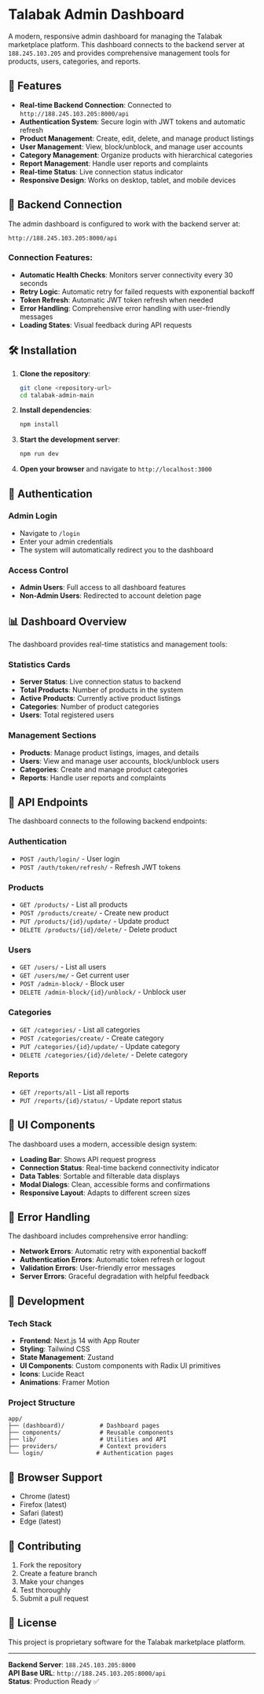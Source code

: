 # Talabak Admin Dashboard

A modern, responsive admin dashboard for managing the Talabak marketplace platform. This dashboard connects to the backend server at `188.245.103.205` and provides comprehensive management tools for products, users, categories, and reports.

## 🚀 Features

- **Real-time Backend Connection**: Connected to `http://188.245.103.205:8000/api`
- **Authentication System**: Secure login with JWT tokens and automatic refresh
- **Product Management**: Create, edit, delete, and manage product listings
- **User Management**: View, block/unblock, and manage user accounts
- **Category Management**: Organize products with hierarchical categories
- **Report Management**: Handle user reports and complaints
- **Real-time Status**: Live connection status indicator
- **Responsive Design**: Works on desktop, tablet, and mobile devices

## 🔧 Backend Connection

The admin dashboard is configured to work with the backend server at:
```
http://188.245.103.205:8000/api
```

### Connection Features:
- **Automatic Health Checks**: Monitors server connectivity every 30 seconds
- **Retry Logic**: Automatic retry for failed requests with exponential backoff
- **Token Refresh**: Automatic JWT token refresh when needed
- **Error Handling**: Comprehensive error handling with user-friendly messages
- **Loading States**: Visual feedback during API requests

## 🛠️ Installation

1. **Clone the repository**:
   ```bash
   git clone <repository-url>
   cd talabak-admin-main
   ```

2. **Install dependencies**:
   ```bash
   npm install
   ```

3. **Start the development server**:
   ```bash
   npm run dev
   ```

4. **Open your browser** and navigate to `http://localhost:3000`

## 🔐 Authentication

### Admin Login
- Navigate to `/login`
- Enter your admin credentials
- The system will automatically redirect you to the dashboard

### Access Control
- **Admin Users**: Full access to all dashboard features
- **Non-Admin Users**: Redirected to account deletion page

## 📊 Dashboard Overview

The dashboard provides real-time statistics and management tools:

### Statistics Cards
- **Server Status**: Live connection status to backend
- **Total Products**: Number of products in the system
- **Active Products**: Currently active product listings
- **Categories**: Number of product categories
- **Users**: Total registered users

### Management Sections
- **Products**: Manage product listings, images, and details
- **Users**: View and manage user accounts, block/unblock users
- **Categories**: Create and manage product categories
- **Reports**: Handle user reports and complaints

## 🔄 API Endpoints

The dashboard connects to the following backend endpoints:

### Authentication
- `POST /auth/login/` - User login
- `POST /auth/token/refresh/` - Refresh JWT tokens

### Products
- `GET /products/` - List all products
- `POST /products/create/` - Create new product
- `PUT /products/{id}/update/` - Update product
- `DELETE /products/{id}/delete/` - Delete product

### Users
- `GET /users/` - List all users
- `GET /users/me/` - Get current user
- `POST /admin-block/` - Block user
- `DELETE /admin-block/{id}/unblock/` - Unblock user

### Categories
- `GET /categories/` - List all categories
- `POST /categories/create/` - Create category
- `PUT /categories/{id}/update/` - Update category
- `DELETE /categories/{id}/delete/` - Delete category

### Reports
- `GET /reports/all` - List all reports
- `PUT /reports/{id}/status/` - Update report status

## 🎨 UI Components

The dashboard uses a modern, accessible design system:

- **Loading Bar**: Shows API request progress
- **Connection Status**: Real-time backend connectivity indicator
- **Data Tables**: Sortable and filterable data displays
- **Modal Dialogs**: Clean, accessible forms and confirmations
- **Responsive Layout**: Adapts to different screen sizes

## 🚨 Error Handling

The dashboard includes comprehensive error handling:

- **Network Errors**: Automatic retry with exponential backoff
- **Authentication Errors**: Automatic token refresh or logout
- **Validation Errors**: User-friendly error messages
- **Server Errors**: Graceful degradation with helpful feedback

## 🔧 Development

### Tech Stack
- **Frontend**: Next.js 14 with App Router
- **Styling**: Tailwind CSS
- **State Management**: Zustand
- **UI Components**: Custom components with Radix UI primitives
- **Icons**: Lucide React
- **Animations**: Framer Motion

### Project Structure
```
app/
├── (dashboard)/          # Dashboard pages
├── components/           # Reusable components
├── lib/                  # Utilities and API
├── providers/            # Context providers
└── login/               # Authentication pages
```

## 📱 Browser Support

- Chrome (latest)
- Firefox (latest)
- Safari (latest)
- Edge (latest)

## 🤝 Contributing

1. Fork the repository
2. Create a feature branch
3. Make your changes
4. Test thoroughly
5. Submit a pull request

## 📄 License

This project is proprietary software for the Talabak marketplace platform.

---

**Backend Server**: `188.245.103.205:8000`  
**API Base URL**: `http://188.245.103.205:8000/api`  
**Status**: Production Ready ✅

